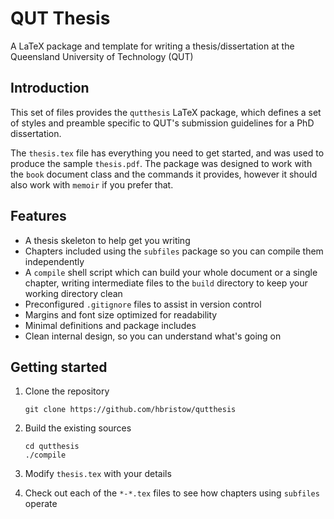 QUT Thesis
=========
A LaTeX package and template for writing a thesis/dissertation at the Queensland University of Technology (QUT)

Introduction
------------
This set of files provides the `qutthesis` LaTeX package, which defines a set of styles and preamble specific to QUT's submission guidelines for a PhD dissertation.

The `thesis.tex` file has everything you need to get started, and was used to produce the sample `thesis.pdf`. The package was designed to work with the `book` document class and the commands it provides, however it should also work with `memoir` if you prefer that.

Features
--------

 - A thesis skeleton to help get you writing
 - Chapters included using the `subfiles` package so you can compile them independently
 - A `compile` shell script which can build your whole document or a single chapter, writing intermediate files to the `build` directory to keep your working directory clean
 - Preconfigured `.gitignore` files to assist in version control
 - Margins and font size optimized for readability
 - Minimal definitions and package includes
 - Clean internal design, so you can understand what's going on

Getting started
---------------

 1. Clone the repository
  
    ```
    git clone https://github.com/hbristow/qutthesis
    ```

 2. Build the existing sources

    ```
    cd qutthesis
    ./compile
    ```

 3. Modify `thesis.tex` with your details
 4. Check out each of the `*-*.tex` files to see how chapters using `subfiles` operate
